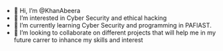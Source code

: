 - 👋 Hi, I’m @KhanAbeera
- 👀 I’m interested in Cyber Security and ethical hacking
- 🌱 I’m currently learning Cyber Security and programming in PAFIAST.
- 💞️ I’m looking to collaborate on different projects that will help me in my future carrer to inhance my skills and interest
  

<!---
KhanAbeera/KhanAbeera is a ✨ special ✨ repository because its `README.md` (this file) appears on your GitHub profile.
You can click the Preview link to take a look at your changes.
--->
